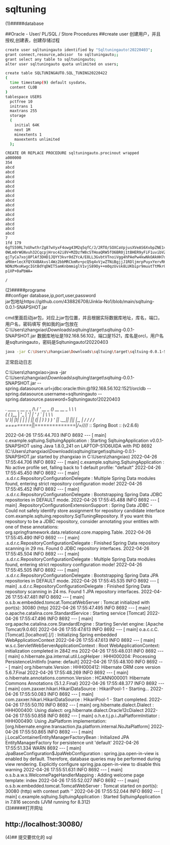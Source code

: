 # sqltuning


(1)#####database  

##Oracle - User/ PL/SQL / Store Procedures
##create user
创建用户，并且授权,创建表，创建存储过程
```sh
create user sqltuningauto identified by "Sqltuningauto!20220403";
grant connect,resource,advisor  to sqltuningauto;;
grant select any table to sqltuningauto;
alter user sqltuningauto quota unlimited on users;

create table SQLTUNINGAUTO.SQL_TUNING20220422
(
  time timestamp(9) default sysdate，
  content CLOB
)
tablespace USERS
  pctfree 10
  initrans 1
  maxtrans 255
  storage
  (
    initial 64K
    next 1M
    minextents 1
    maxextents unlimited
  );

CREATE OR REPLACE PROCEDURE sqltuningauto.procinout wrapped
a000000
354
abcd
abcd
abcd
abcd
abcd
abcd
abcd
abcd
abcd
abcd
abcd
abcd
abcd
abcd
abcd
7
1fd 179
6gTS59RL7oUhwthrZg87wVyxF4owg43M2q5qfC/J/2RTO/SOXCaVpjusXVeAS6XvbpZNE1vo
0WLm0rWGNvuh32CqcpjHroc42i8V+MZDzfW8cSTHoaQRW5fO6BR0j1tBHER9yFiF1uvibVZq
gjTyCa7xoj8PlAf3DHD1JQYY3kvr0dZYcA/E8LL3GvbtVTnoiVgg4hPAePw4kwNkOAkHH7dw
aMXm+lecXfQYX4BAkvsl4Wz2bbMRCkmRv+pcQ5q4vVjwZTNiBgjjJ1RDljmrpPuyxYervRKu
NDNzMxoKwgcIGtBdYqDWIT5amKnbmmiglV1vjS89Oy++m0qzUvsk8LUKbipr9muutTtMkrOE
p1XP+0aPbWA=

/

```
(2)#####programe  
##configer database,ip,port,user,password  
jar包地址https://github.com/438826708/Jinkla-No1/blob/main/sqltuing-0.0.1-SNAPSHOT.jar  

cmd里面启动jar包，对应上jar包位置，并且根据实际数据库地址，库名，端口，用户名，密码填写
例如我的jar包放在C:\Users\zhangxiao\Downloads\sqltuing\target\sqltuing-0.0.1-SNAPSHOT.jar
数据库地址是192.168.56.102，端口是1521，库名是orcl，用户名是sqltuningauto，密码是Sqltuningauto!20220403


```sh
java -jar C:\Users\zhangxiao\Downloads\sqltuing\target\sqltuing-0.0.1-SNAPSHOT.jar --spring.datasource.url=jdbc:oracle:thin:@192.168.56.102:1521/orcl --spring.datasource.username=sqltuningauto --spring.datasource.password=Sqltuningauto!20220403
```

正常启动日志


C:\Users\zhangxiao>java -jar C:\Users\zhangxiao\Downloads\sqltuing\target\sqltuing-0.0.1-SNAPSHOT.jar --spring.datasource.url=jdbc:oracle:thin:@192.168.56.102:1521/orcldb --spring.datasource.username=sqltuningauto --spring.datasource.password=Sqltuningauto!20220403

  .   ____          _            __ _ _
 /\\ / ___'_ __ _ _(_)_ __  __ _ \ \ \ \
( ( )\___ | '_ | '_| | '_ \/ _` | \ \ \ \
 \\/  ___)| |_)| | | | | || (_| |  ) ) ) )
  '  |____| .__|_| |_|_| |_\__, | / / / /
 =========|_|==============|___/=/_/_/_/
 :: Spring Boot ::                (v2.6.6)

2022-04-26 17:55:44.703  INFO 8692 --- [           main] c.example.sqltuing.SqltuingApplication   : Starting SqltuingApplication v0.0.1-SNAPSHOT using Java 1.8.0_241 on LAPTOP-S1O6UIDA with PID 8692 (C:\Users\zhangxiao\Downloads\sqltuing\target\sqltuing-0.0.1-SNAPSHOT.jar started by zhangxiao in C:\Users\zhangxiao)
2022-04-26 17:55:44.706  INFO 8692 --- [           main] c.example.sqltuing.SqltuingApplication   : No active profile set, falling back to 1 default profile: "default"
2022-04-26 17:55:45.450  INFO 8692 --- [           main] .s.d.r.c.RepositoryConfigurationDelegate : Multiple Spring Data modules found, entering strict repository configuration mode!
2022-04-26 17:55:45.452  INFO 8692 --- [           main] .s.d.r.c.RepositoryConfigurationDelegate : Bootstrapping Spring Data JDBC repositories in DEFAULT mode.
2022-04-26 17:55:45.488  INFO 8692 --- [           main] .RepositoryConfigurationExtensionSupport : Spring Data JDBC - Could not safely identify store assignment for repository candidate interface com.example.sqltuing.repository.SqlTuningRepository. If you want this repository to be a JDBC repository, consider annotating your entities with one of these annotations: org.springframework.data.relational.core.mapping.Table.
2022-04-26 17:55:45.490  INFO 8692 --- [           main] .s.d.r.c.RepositoryConfigurationDelegate : Finished Spring Data repository scanning in 29 ms. Found 0 JDBC repository interfaces.
2022-04-26 17:55:45.504  INFO 8692 --- [           main] .s.d.r.c.RepositoryConfigurationDelegate : Multiple Spring Data modules found, entering strict repository configuration mode!
2022-04-26 17:55:45.505  INFO 8692 --- [           main] .s.d.r.c.RepositoryConfigurationDelegate : Bootstrapping Spring Data JPA repositories in DEFAULT mode.
2022-04-26 17:55:45.535  INFO 8692 --- [           main] .s.d.r.c.RepositoryConfigurationDelegate : Finished Spring Data repository scanning in 24 ms. Found 1 JPA repository interfaces.
2022-04-26 17:55:47.481  INFO 8692 --- [           main] o.s.b.w.embedded.tomcat.TomcatWebServer  : Tomcat initialized with port(s): 30080 (http)
2022-04-26 17:55:47.495  INFO 8692 --- [           main] o.apache.catalina.core.StandardService   : Starting service [Tomcat]
2022-04-26 17:55:47.496  INFO 8692 --- [           main] org.apache.catalina.core.StandardEngine  : Starting Servlet engine: [Apache Tomcat/9.0.60]
2022-04-26 17:55:47.613  INFO 8692 --- [           main] o.a.c.c.C.[Tomcat].[localhost].[/]       : Initializing Spring embedded WebApplicationContext
2022-04-26 17:55:47.613  INFO 8692 --- [           main] w.s.c.ServletWebServerApplicationContext : Root WebApplicationContext: initialization completed in 2842 ms
2022-04-26 17:55:48.031  INFO 8692 --- [           main] o.hibernate.jpa.internal.util.LogHelper  : HHH000204: Processing PersistenceUnitInfo [name: default]
2022-04-26 17:55:48.100  INFO 8692 --- [           main] org.hibernate.Version                    : HHH000412: Hibernate ORM core version 5.6.7.Final
2022-04-26 17:55:48.269  INFO 8692 --- [           main] o.hibernate.annotations.common.Version   : HCANN000001: Hibernate Commons Annotations {5.1.2.Final}
2022-04-26 17:55:48.377  INFO 8692 --- [           main] com.zaxxer.hikari.HikariDataSource       : HikariPool-1 - Starting...
2022-04-26 17:55:50.083  INFO 8692 --- [           main] com.zaxxer.hikari.HikariDataSource       : HikariPool-1 - Start completed.
2022-04-26 17:55:50.110  INFO 8692 --- [           main] org.hibernate.dialect.Dialect            : HHH000400: Using dialect: org.hibernate.dialect.Oracle12cDialect
2022-04-26 17:55:50.858  INFO 8692 --- [           main] o.h.e.t.j.p.i.JtaPlatformInitiator       : HHH000490: Using JtaPlatform implementation: [org.hibernate.engine.transaction.jta.platform.internal.NoJtaPlatform]
2022-04-26 17:55:50.865  INFO 8692 --- [           main] j.LocalContainerEntityManagerFactoryBean : Initialized JPA EntityManagerFactory for persistence unit 'default'
2022-04-26 17:55:51.334  WARN 8692 --- [           main] JpaBaseConfiguration$JpaWebConfiguration : spring.jpa.open-in-view is enabled by default. Therefore, database queries may be performed during view rendering. Explicitly configure spring.jpa.open-in-view to disable this warning
2022-04-26 17:55:51.631  INFO 8692 --- [           main] o.s.b.a.w.s.WelcomePageHandlerMapping    : Adding welcome page template: index
2022-04-26 17:55:52.027  INFO 8692 --- [           main] o.s.b.w.embedded.tomcat.TomcatWebServer  : Tomcat started on port(s): 30080 (http) with context path ''
2022-04-26 17:55:52.044  INFO 8692 --- [           main] c.example.sqltuing.SqltuingApplication   : Started SqltuingApplication in 7.816 seconds (JVM running for 8.312)  
(3)#####打开网址  
##  http://localhost:30080/

(4)## 提交要优化的 sql  


